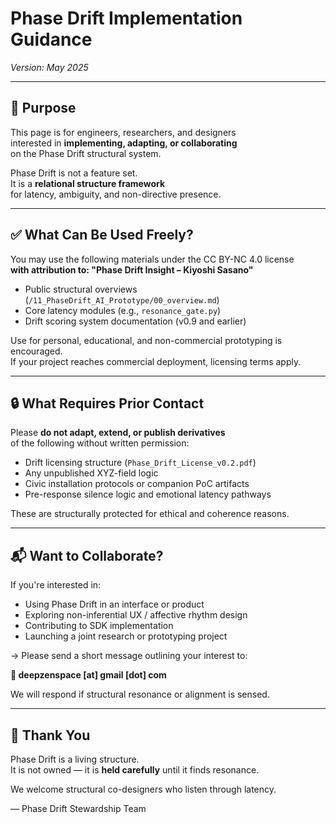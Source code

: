 # Phase Drift Implementation Guidance  
*Version: May 2025*

---

## 🧭 Purpose

This page is for engineers, researchers, and designers  
interested in **implementing, adapting, or collaborating**  
on the Phase Drift structural system.

Phase Drift is not a feature set.  
It is a **relational structure framework**  
for latency, ambiguity, and non-directive presence.

---

## ✅ What Can Be Used Freely?

You may use the following materials under the CC BY-NC 4.0 license  
**with attribution to: "Phase Drift Insight – Kiyoshi Sasano"**

- Public structural overviews (`/11_PhaseDrift_AI_Prototype/00_overview.md`)  
- Core latency modules (e.g., `resonance_gate.py`)  
- Drift scoring system documentation (v0.9 and earlier)

Use for personal, educational, and non-commercial prototyping is encouraged.  
If your project reaches commercial deployment, licensing terms apply.

---

## 🔒 What Requires Prior Contact

Please **do not adapt, extend, or publish derivatives**  
of the following without written permission:

- Drift licensing structure (`Phase_Drift_License_v0.2.pdf`)  
- Any unpublished XYZ-field logic  
- Civic installation protocols or companion PoC artifacts  
- Pre-response silence logic and emotional latency pathways

These are structurally protected for ethical and coherence reasons.

---

## 📬 Want to Collaborate?

If you're interested in:

- Using Phase Drift in an interface or product  
- Exploring non-inferential UX / affective rhythm design  
- Contributing to SDK implementation  
- Launching a joint research or prototyping project

→ Please send a short message outlining your interest to:

**📩 deepzenspace [at] gmail [dot] com**

We will respond if structural resonance or alignment is sensed.

---

## 🌿 Thank You

Phase Drift is a living structure.  
It is not owned — it is **held carefully** until it finds resonance.

We welcome structural co-designers who listen through latency.

—
Phase Drift Stewardship Team
